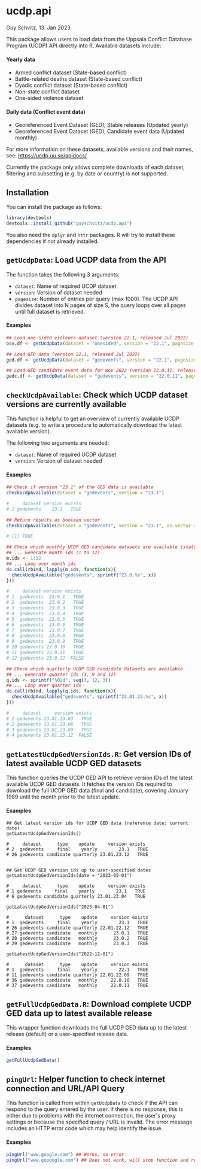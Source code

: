 # ucdp.api
Guy Schvitz, 13. Jan 2023

This package allows users to load data from the Uppsala Conflict Database Program (UCDP) API directly into R. Available datasets include:

#### Yearly data
- Armed conflict dataset (State-based conflict)
- Battle-related deaths dataset (State-based conflict)
- Dyadic conflict dataset (State-based conflict) 
- Non-state conflict dataset
- One-sided violence dataset

#### Daily data (Conflict event data)
- Georeferenced Event Dataset (GED), Stable releases (Updated yearly)
- Georeferenced Event Dataset (GED), Candidate event data (Updated monthly)

For more information on these datasets, available versions and their names, see: https://ucdp.uu.se/apidocs/.

Currently the package only allows complete downloads of each dataset, filtering and subsetting (e.g. by date or country) is not supported.

## Installation
You can install the package as follows:

```r
library(devtools)
devtools::install_github("guyschvitz/ucdp.api")
```
You also need the `dplyr` and `httr` packages. R will try to install these dependencies if not already installed.

## `getUcdpData`: Load UCDP data from the API
The function takes the following 3 arguments: 

- `dataset`: Name of required UCDP dataset
- `version`: Version of dataset needed
- `pagesize`: Number of entries per query (max 1000). The UCDP API divides dataset into N pages of size S,
the query loops over all pages until full dataset is retrieved.

#### Examples
```r
## Load one-sided violence dataset (version 22.1, released Jul 2022)
osv.df <- getUcdpData(dataset = "onesided", version = "22.1", pagesize = 1000)

## Load GED data (version 22.1, released Jul 2022)
ged.df <- getUcdpData(dataset = "gedevents", version = "22.1", pagesize = 1000)

## Load GED candidate event data for Nov 2022 (version 22.0.11, released Dec 2022)
gedc.df <- getUcdpData(dataset = "gedevents", version = "22.0.11", pagesize = 1000)
```

## `checkUcdpAvailable`: Check which UCDP dataset versions are currently available
This function is helpful to get an overview of currently available UCDP datasets (e.g. to write a procedure to automatically download the latest available version). 

The following two arguments are needed:
- `dataset`: Name of required UCDP dataset
- `version`: Version of dataset needed

#### Examples
```r
## Check if version "23.1" of the GED data is available
checkUcdpAvailable(dataset = "gedevents", version = "23.1")

#     dataset version exists
# 1 gedevents    23.1   TRUE

## Return results as boolean vector
checkUcdpAvailable(dataset = "gedevents", version = "23.1", as.vector = TRUE)

# [1] TRUE

## Check which monthly UCDP GED candidate datasets are available (status as of 2023-01-18)
## ... Generate month ids (1 to 12)
m.ids <- 1:12
## ... Loop over month ids
do.call(rbind, lapply(m.ids, function(x){
  checkUcdpAvailable("gedevents", sprintf("23.0.%s", x))
}))

#     dataset version exists
# 1  gedevents  23.0.1   TRUE
# 2  gedevents  23.0.2   TRUE
# 3  gedevents  23.0.3   TRUE
# 4  gedevents  23.0.4   TRUE
# 5  gedevents  23.0.5   TRUE
# 6  gedevents  23.0.6   TRUE
# 7  gedevents  23.0.7   TRUE
# 8  gedevents  23.0.8   TRUE
# 9  gedevents  23.0.9   TRUE
# 10 gedevents 23.0.10   TRUE
# 11 gedevents 23.0.11   TRUE
# 12 gedevents 23.0.12  FALSE

## Check which quarterly UCDP GED candidate datasets are available
## ... Generate quarter ids (3, 9 and 12)
q.ids <- sprintf("%02d", seq(3, 12, 3))
## ... Loop over quarter ids
do.call(rbind, lapply(q.ids, function(x){
  checkUcdpAvailable("gedevents", sprintf("23.01.23.%s", x))
}))

#     dataset     version exists
# 1 gedevents 23.01.23.03   TRUE
# 2 gedevents 23.01.23.06   TRUE
# 3 gedevents 23.01.23.09   TRUE
# 4 gedevents 23.01.23.12  FALSE
```

## `getLatestUcdpGedVersionIds.R`: Get version IDs of latest available UCDP GED datasets
This function queries the UCDP GED API to retrieve version IDs of the latest available UCDP GED datasets. It fetches the version IDs required to download the full UCDP GED data (final and candidate), covering January 1989 until the month prior to the latest update.

#### Examples
```
## Get latest version ids for UCDP GED data (reference date: current date)
getLatestUcdpGedVersionIds()

#     dataset      type    update     version exists
# 2  gedevents     final    yearly        23.1   TRUE
# 26 gedevents candidate quarterly 23.01.23.12   TRUE


## Get UCDP GED version ids up to user-specified dates
getLatestUcdpGedVersionIds(date = "2023-05-01")

#     dataset      type    update     version exists
# 1 gedevents     final    yearly        23.1   TRUE
# 6 gedevents candidate quarterly 23.01.23.04   TRUE

getLatestUcdpGedVersionIds("2023-04-01")

#      dataset      type    update     version exists
# 1  gedevents     final    yearly        23.1   TRUE
# 26 gedevents candidate quarterly 22.01.22.12   TRUE
# 27 gedevents candidate   monthly      23.0.1   TRUE
# 28 gedevents candidate   monthly      23.0.2   TRUE
# 29 gedevents candidate   monthly      23.0.3   TRUE

getLatestUcdpGedVersionIds("2022-12-01")

#      dataset      type    update     version exists
# 1  gedevents     final    yearly        22.1   TRUE
# 11 gedevents candidate quarterly 22.01.22.09   TRUE
# 36 gedevents candidate   monthly     22.0.10   TRUE
# 37 gedevents candidate   monthly     22.0.11   TRUE

```

## `getFullUcdpGedData.R`: Download complete UCDP GED data up to latest available release
This wrapper function downloads the full UCDP GED data up to the latest release (default) or a user-specified release date.

#### Examples
```r
getFullUcdpGedData()
```

## `pingUrl`: Helper function to check internet connection and URL/API Query
This function is called from within `getUcdpData` to check if the API can respond to the query entered by the user. 
If there is no response, this is either due to problems with the internet connection, the user's proxy settings or because the specified query / URL is invalid. The error message includes an HTTP error code which may help identify the issue. 

#### Examples
```r
pingUrl("www.google.com") ## Works, no error
pingUrl("www.goooogle.com") ## Does not work, will stop function and return an error
```
